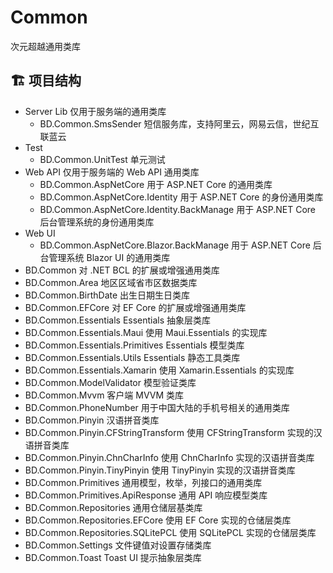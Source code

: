 # Common
次元超越通用类库

## 🏗️ 项目结构
- Server Lib 仅用于服务端的通用类库
	- BD.Common.SmsSender 短信服务库，支持阿里云，网易云信，世纪互联蓝云
- Test
	- BD.Common.UnitTest 单元测试
- Web API 仅用于服务端的 Web API 通用类库
	- BD.Common.AspNetCore 用于 ASP.NET Core 的通用类库
	- BD.Common.AspNetCore.Identity 用于 ASP.NET Core 的身份通用类库
	- BD.Common.AspNetCore.Identity.BackManage 用于 ASP.NET Core 后台管理系统的身份通用类库
- Web UI
	- BD.Common.AspNetCore.Blazor.BackManage 用于 ASP.NET Core 后台管理系统 Blazor UI 的通用类库
- BD.Common 对 .NET BCL 的扩展或增强通用类库
- BD.Common.Area 地区区域省市区数据类库
- BD.Common.BirthDate 出生日期生日类库
- BD.Common.EFCore 对 EF Core 的扩展或增强通用类库
- BD.Common.Essentials Essentials 抽象层类库
- BD.Common.Essentials.Maui 使用 Maui.Essentials 的实现库
- BD.Common.Essentials.Primitives Essentials 模型类库
- BD.Common.Essentials.Utils Essentials 静态工具类库
- BD.Common.Essentials.Xamarin 使用 Xamarin.Essentials 的实现库
- BD.Common.ModelValidator 模型验证类库
- BD.Common.Mvvm 客户端 MVVM 类库
- BD.Common.PhoneNumber 用于中国大陆的手机号相关的通用类库
- BD.Common.Pinyin 汉语拼音类库
- BD.Common.Pinyin.CFStringTransform 使用 CFStringTransform 实现的汉语拼音类库
- BD.Common.Pinyin.ChnCharInfo 使用 ChnCharInfo 实现的汉语拼音类库
- BD.Common.Pinyin.TinyPinyin 使用 TinyPinyin 实现的汉语拼音类库
- BD.Common.Primitives 通用模型，枚举，列接口的通用类库
- BD.Common.Primitives.ApiResponse 通用 API 响应模型类库
- BD.Common.Repositories 通用仓储层基类库
- BD.Common.Repositories.EFCore 使用 EF Core 实现的仓储层类库
- BD.Common.Repositories.SQLitePCL 使用 SQLitePCL 实现的仓储层类库
- BD.Common.Settings 文件键值对设置存储类库
- BD.Common.Toast Toast UI 提示抽象层类库